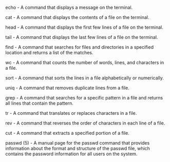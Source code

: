 echo - A command that displays a message on the terminal.

cat - A command that displays the contents of a file on the terminal.

head - A command that displays the first few lines of a file on the terminal.

tail - A command that displays the last few lines of a file on the terminal.

find - A command that searches for files and directories in a specified location and returns a list of the matches.

wc - A command that counts the number of words, lines, and characters in a file.

sort - A command that sorts the lines in a file alphabetically or numerically.

uniq - A command that removes duplicate lines from a file.

grep - A command that searches for a specific pattern in a file and returns all lines that contain the pattern.

tr - A command that translates or replaces characters in a file.

rev - A command that reverses the order of characters in each line of a file.

cut - A command that extracts a specified portion of a file.

passwd (5) - A manual page for the passwd command that provides information about the format and structure of the passwd file, which contains the password information for all users on the system.